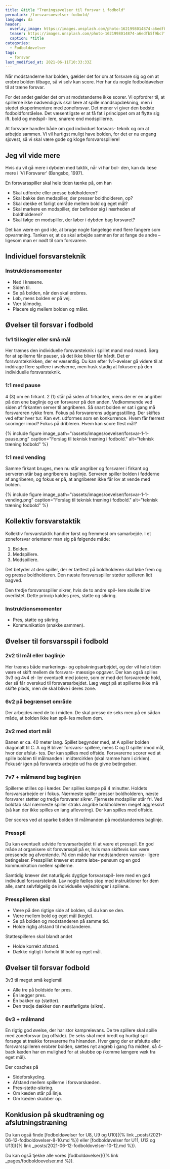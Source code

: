 ```yaml
---
title: &title "Træningsøvelser til forsvar i fodbold"
permalink: /forsvarsoevelser-fodbold/
language: da
header:
  overlay_image: https://images.unsplash.com/photo-1621998014874-a6edfb5f9bc7?ixid=MnwxMjA3fDB8MHxwaG90by1wYWdlfHx8fGVufDB8fHx8&ixlib=rb-1.2.1&auto=format&fit=crop&w=1949&q=80
  teaser: https://images.unsplash.com/photo-1621998014874-a6edfb5f9bc7?ixid=MnwxMjA3fDB8MHxwaG90by1wYWdlfHx8fGVufDB8fHx8&ixlib=rb-1.2.1&auto=format&fit=crop&w=400&q=80
  caption: *title
categories:
  - Fodboldøvelser
tags:
  - forsvar
last_modified_at: 2021-06-11T10:33:33Z
---
```


Når modstanderne har bolden, gælder det for om at forsvare sig og om at erobre bolden tilbage, så vi selv kan score. Her har du nogle fodboldøvelser til at træne forsvar.

For det andet gælder det om at modstanderne ikke
scorer. Vi opfordrer til, at spillerne ikke nødvendigvis
skal lære at spille mandsopdækning, men i stedet
eksperimentere med zoneforsvar. Det mener vi giver
den bedste fodboldforståelse. Det væsentligste er at
få fat i princippet om at flytte sig ift. bold og medspil-
lere, snarere end modspillerne.

At forsvare handler både om god individuel forsvars-
teknik og om at arbejde sammen. Vi vil hurtigst
muligt have bolden, for det er nu engang sjovest, så
vi skal være gode og kloge forsvarsspillere!

## Jeg vil vide mere

Hvis du vil gå mere i dybden med taktik, når vi har bol-
den, kan du læse mere i ’Vi Forsvarer’ (Bangsbo, 1997).

En forsvarsspiller skal hele tiden tænke på, om han

- Skal udfordre eller presse boldholderen?
- Skal bakke den medspiller, der presser boldholderen, op?
- Skal dække et farligt område mellem bold og eget
mål?
- Skal markere en modspiller, der befinder sig i nærheden af boldholderen?
- Skal følge en modspiller, der løber i dybden bag
forsvaret?

Det kan være en god ide, at bruge nogle fangelege
med flere fangere som opvarmning. Tanken er, at de
skal arbejde sammen for at fange de andre – ligesom
man er nødt til som forsvarere.

## Individuel forsvarsteknik

### Instruktionsmomenter

- Ned i knæene.
- Siden til.
- Se på bolden, når den skal erobres.
- Løb, mens bolden er på vej.
- Vær tålmodig.
- Placere sig mellem bolden og målet.

## Øvelser til forsvar i fodbold

### 1v1 til kegler eller små mål

Her trænes den individuelle forsvarsteknik i spillet
mand mod mand. Sørg for at spillerne får pauser, så
det ikke bliver får hårdt. Det er forsvarsteknikken, der
er væsentlig. Du kan efter 1v1-øvelser gå videre til at
inddrage flere spillere i øvelserne, men husk stadig at
fokusere på den individuelle forsvarsteknik.

### 1:1 med pause

4 (3) om en firkant. 2 (1) står på siden af firkanten, mens der er en angriber på den ene baglinje og en forsvarer på den anden. Vedkommende ved siden af firkanten server til angriberen. Så snart bolden er sat i gang må forsvareren rykke frem.
Fokus på forsvarerens udgangsstilling. Der skiftes ved efter hver tur. Kan evt. udformes som en konkurrence. Hvem får færrest scoringer imod?
Fokus på dribleren. Hvem kan score flest mål?

{% include figure image_path="/assets/images/oevelser/forsvar-1-1-pause.png" caption="Forslag til teknisk træning i fodbold." alt="teknisk træning fodbold" %}

### 1:1 med vending

Samme firkant bruges, men nu står angriber og forsvarer i firkant og serveren står bag angriberens baglinje. Serveren spiller bolden i fødderne af angriberen, og fokus er på, at angriberen ikke får lov at vende med bolden.

{% include figure image_path="/assets/images/oevelser/forsvar-1-1-vending.png" caption="Forslag til teknisk træning i fodbold." alt="teknisk træning fodbold" %}

## Kollektiv forsvarstaktik

Kollektiv forsvarstaktik handler først og fremmest
om samarbejde. I et zoneforsvar orienterer man sig
på følgende måde:

1. Bolden.
2. Medspillere.
3. Modspillere.

Det betyder at den spiller, der er tættest på boldholderen skal løbe frem og og presse boldholderen. Den
næste forsvarsspiller støtter spilleren lidt bagved.

Den tredje forsvarsspiller sikrer, hvis de to andre spil-
lere skulle blive overlistet. Dette princip kaldes pres,
støtte og sikring.

### Instruktionsmomenter

- Pres, støtte og sikring.
- Kommunikation (snakke sammen).

## Øvelser til forsvarsspil i fodbold

### 2v2 til mål eller baglinje

Her trænes både markerings- og opbakningsarbejdet,
og der vil hele tiden være et skift mellem de forsvars-
mæssige opgaver. Der kan også spilles 3v3 og 4v4 el-
ler eventuelt med jokere, som er med det forsvarende
hold, der så får overskud til forsvarsarbejdet. Læg
vægt på at spillerne ikke må skifte plads, men de skal
blive i deres zone.

### 6v2 på begrænset område

Der arbejdes med de to i midten. De skal presse de
seks men på en sådan måde, at bolden ikke kan spil-
les mellem dem.

### 2v2 med stort mål

Banen er ca. 40 meter lang. Spillet begynder med, at
A spiller bolden diagonalt til C. A og B bliver forsvars-
spillere, mens C og D spiller imod mål, hvor der afslut-
tes. Der kan spilles med offside. Forsvarerne scorer
ved at spille bolden til målmanden i midtercirklen
(skal ramme ham i cirklen). Fokusér igen på forsvarets
arbejde ud fra de givne betingelser.

### 7v7 + målmænd bag baglinjen

Spillerne stilles op i kæder. Der spilles kampe på 4 minutter. Holdets forsvarsarbejde er i fokus. Nærmeste
spiller presser boldholderen, næste forsvarer støtter
og tredje forsvarer sikrer. Fjerneste modspiller står
fri. Ved boldtab skal nærmeste spiller straks angribe
boldholderen meget aggressivt (så kan der ikke spilles en lang aflevering). Der kan spilles med offside.

Der scores ved at sparke bolden til målmanden på
modstandernes baglinje.

### Presspil

Du kan eventuelt udvide forsvarsarbejdet til at være
et presspil. En god måde at organisere sit forsvarsspil på er, hvis man skiftevis kan være pressende og
afventende. På den måde har modstanderen vanske-
ligere betingelser. Presspillet kræver et større løbe-
pensum og en god kommunikation mellem spillerne.

Samtidig kræver det naturligvis dygtige forsvarsspil-
lere med en god individuel forsvarsteknik. Lav nogle
fælles stop med instruktioner for dem alle, samt
selvfølgelig de individuelle vejledninger i spillene.

### Presspilleren skal

- Være på den rigtige side af bolden, så du kan se
den.
- Være mellem bold og eget mål (kegle).
- Se på bolden og modstanderen på samme tid.
- Holde rigtig afstand til modstanderen.

Støttespilleren skal blandt andet

- Holde korrekt afstand.
- Dække rigtigt i forhold til bold og eget mål.

## Øvelser til forsvar fodbold

3v3 til meget små keglemål

- Alle tre på boldside før pres.
- Én lægger pres.
- Én bakker op (støtter).
- Den tredje dækker den næstfarligste (sikre).

### 6v3 + målmand

En rigtig god øvelse, der har stor kamprelevans. De
tre spillere skal spille med zoneforsvar (og offside).
De seks skal med bredt og hurtigt spil forsøge at
trække forsvarerne fra hinanden. Hver gang der er
afslutte eller forsvarsspilleren erobrer bolden, sættes
nyt angreb i gang fra midten, så 4-back kæden har en
mulighed for at skubbe op (komme længere væk fra
eget mål).

Der coaches på

- Sideforskyding.
- Afstand mellem spillerne i forsvarskæden.
- Pres-støtte-sikring.
- Om kæden står på linje.
- Om kæden skubber op.

## Konklusion på skudtræning og afslutningstræning

Du kan også finde [fodboldøvelser for U8, U9 og U10]({% link _posts/2021-06-12-fodboldovelser-8-10.md %}) eller [fodboldøvelser for U11, U12 og U13]({% link _posts/2021-06-12-fodboldovelser-10-12.md %}).

Du kan også tjekke alle vores [fodboldøvelser]({% link _pages/fodboldoevelser.md %}).
